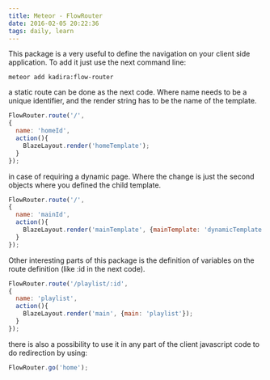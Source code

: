 ```yaml
---
title: Meteor - FlowRouter
date: 2016-02-05 20:22:36
tags: daily, learn
---
```


This package is a very useful to define the navigation on your client side application. To add it just use the next command line:
```
meteor add kadira:flow-router
```

a static route can be done as the next code. Where name needs to be a unique identifier, and the render string has to be the name of the template.  
```javascript
FlowRouter.route('/',
{
  name: 'homeId',
  action(){
    BlazeLayout.render('homeTemplate');
  }
});
```

in case of requiring a dynamic page. Where the change is just the second objects where you defined the child template.
```javascript
FlowRouter.route('/',
{
  name: 'mainId',
  action(){
    BlazeLayout.render('mainTemplate', {mainTemplate: 'dynamicTemplate'});
  }
});
```



Other interesting parts of this package is the definition of variables on the route definition (like :id in the next code).
```javascript
FlowRouter.route('/playlist/:id',
{
  name: 'playlist',
  action(){
    BlazeLayout.render('main', {main: 'playlist'});
  }
});
```

there is also a possibility to use it in any part of the client javascript code to do redirection by using:
```javascript
FlowRouter.go('home');
```
